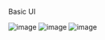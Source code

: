 Basic UI

![image](https://user-images.githubusercontent.com/101964994/201045423-3cac9efc-04c0-4c25-86a2-9554328b6aec.png)
![image](https://user-images.githubusercontent.com/101964994/201045798-e88b87be-5042-402c-b0a0-39ab56f13782.png)
![image](https://user-images.githubusercontent.com/101964994/201045852-023cf4c4-18ce-46b8-a415-963f896080b9.png)
